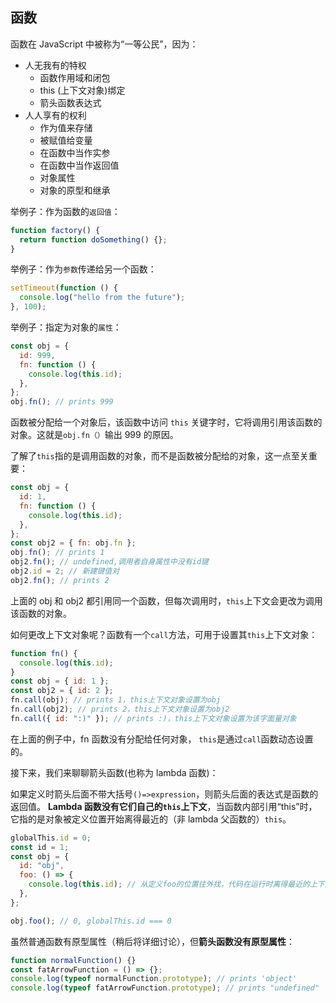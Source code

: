 ## 函数

函数在 JavaScript 中被称为“一等公民”，因为：

- 人无我有的特权
  - 函数作用域和闭包
  - this (上下文对象)绑定
  - 箭头函数表达式
- 人人享有的权利
  - 作为值来存储
  - 被赋值给变量
  - 在函数中当作实参
  - 在函数中当作返回值
  - 对象属性
  - 对象的原型和继承

举例子：作为函数的`返回值`：

```js
function factory() {
  return function doSomething() {};
}
```

举例子：作为`参数`传递给另一个函数：

```js
setTimeout(function () {
  console.log("hello from the future");
}, 100);
```

举例子：指定为对象的`属性`：

```js
const obj = {
  id: 999,
  fn: function () {
    console.log(this.id);
  },
};
obj.fn(); // prints 999
```

函数被分配给一个对象后，该函数中访问 `this` 关键字时，它将调用引用该函数的对象。这就是`obj.fn（）`输出 999 的原因。

了解了`this`指的是调用函数的对象，而不是函数被分配给的对象，这一点至关重要：

```js
const obj = {
  id: 1,
  fn: function () {
    console.log(this.id);
  },
};
const obj2 = { fn: obj.fn };
obj.fn(); // prints 1
obj2.fn(); // undefined,调用者自身属性中没有id键
obj2.id = 2; // 新建键值对
obj2.fn(); // prints 2
```

上面的 obj 和 obj2 都引用同一个函数，但每次调用时，`this`上下文会更改为调用该函数的对象。

如何更改上下文对象呢？函数有一个`call`方法，可用于设置其`this`上下文对象：

```javascript
function fn() {
  console.log(this.id);
}
const obj = { id: 1 };
const obj2 = { id: 2 };
fn.call(obj); // prints 1，this上下文对象设置为obj
fn.call(obj2); // prints 2，this上下文对象设置为obj2
fn.call({ id: ":)" }); // prints :)，this上下文对象设置为该字面量对象
```

在上面的例子中，fn 函数没有分配给任何对象， `this`是通过`call`函数动态设置的。

接下来，我们来聊聊箭头函数(也称为 lambda 函数)：

如果定义时箭头后面不带大括号`()=>expression`，则箭头后面的表达式是函数的返回值。
**Lambda 函数没有它们自己的`this`上下文**，当函数内部引用“this”时，它指的是对象被定义位置开始离得最近的（非 lambda 父函数的）`this`。

```js
globalThis.id = 0;
const id = 1;
const obj = {
  id: "obj",
  foo: () => {
    console.log(this.id); // 从定义foo的位置往外找，代码在运行时离得最近的上下文对象(this)是globalThis
  },
};

obj.foo(); // 0, globalThis.id === 0
```

虽然普通函数有原型属性（稍后将详细讨论），但**箭头函数没有原型属性**：

```javascript
function normalFunction() {}
const fatArrowFunction = () => {};
console.log(typeof normalFunction.prototype); // prints 'object'
console.log(typeof fatArrowFunction.prototype); // prints "undefined"
```
